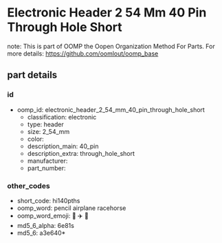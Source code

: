 # Electronic Header 2 54 Mm 40 Pin Through Hole Short  

note: This is part of OOMP the Oopen Organization Method For Parts. For more details: https://github.com/oomlout/oomp_base

##  part details





### id
* oomp_id: electronic_header_2_54_mm_40_pin_through_hole_short
  * classification: electronic
  * type: header
  * size: 2_54_mm
  * color: 
  * description_main: 40_pin
  * description_extra: through_hole_short
  * manufacturer: 
  * part_number: 

### other_codes
* short_code: hi140pths
* oomp_word: pencil airplane racehorse
* oomp_word_emoji: :pencil: :airplane: :racehorse:
* md5_6_alpha: 6e81s
* md5_6: a3e640* 
